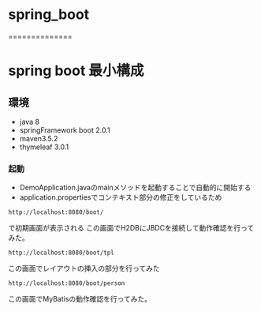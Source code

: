 # spring_boot
==============

# spring boot 最小構成

## 環境
* java 8
* springFramework boot 2.0.1
* maven3.5.2
* thymeleaf 3.0.1


### 起動
* DemoApplication.javaのmainメソッドを起動することで自動的に開始する
* application.propertiesでコンテキスト部分の修正をしているため
```
http://localhost:8080/boot/
```
で初期画面が表示される
この画面でH2DBにJBDCを接続して動作確認を行ってみた。
```
http://localhost:8080/boot/tpl
```
この画面でレイアウトの挿入の部分を行ってみた

```
http://localhost:8080/boot/person
```
この画面でMyBatisの動作確認を行ってみた。
